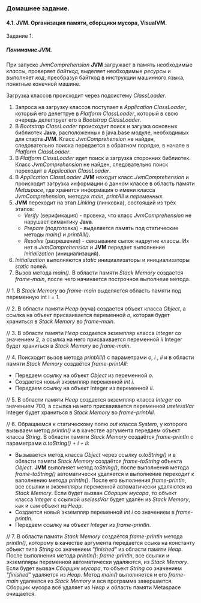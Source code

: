 ### Домашнее задание.

#### 4.1. JVM. Организация памяти, сборщики мусора, VisualVM.

Задание 1.

##### **Понимание JVM.**

При запуске *JvmComprehension* **JVM** загружает в память необходимые *классы*, проверяет *байткод*, выделяет необходимые *ресурсы* и выполняет *код*, преобразуя байткод в инструкции машинного языка, понятные конечной машине.

Загрузка классов происходит через подсистему *ClassLoader*.

1. Запроса на загрузку классов поступает в *Application ClassLoader*, который его делегтруе в *Platform ClassLoader*, который в свою очередь делегтрует его в *Bootstrap ClassLoader*.
2. В *Bootstrap ClassLoader* происходит поиск и загузка основных библиотек  **Java**, расположенных в java.base модуле, необходимых для старта **JVM**. Класс *JvmComprehension* не найден, следовательно поиска передается в обратном порядке, в начале в *Platform ClassLoader*.
3. В *Platform ClassLoader* идет поиск и загрузка сторонних библиотек. Класс *JvmComprehension* не найден, следовательно поиск переходит в *Application ClassLoader*.
4. В *Application ClassLoader* **JVM** находит класс *JvmComprehension* и происходит загрузка информации о данном классе в область памяти *Metaspace*, где хранится информация о имени класса *JvmComprehension*, методах *main*, *printAll* и *переменных*.
5. **JVM** переходит на этап *Linking* (линковка), состоящий из трёх этапов:
   - *Verify* (верификация) - провека, что класс *JvmComprehension* не нарушает симантику **Java**.
   - *Prepare* (подготовка) - выделяется память под статические методы *main()* и *printAll()*.
   - *Resolve* (разрешение) - связывание сылок надругие классы. Их нет в *JvmComprehension* и **JVM** передает выполнение *Initialization* (инициализация).
6. *Initialization* выполняются *static* инициализаторы и инициализаторы *static* полей.
7. Вызов метода *main()*. В области памяти *Stack Memory* создается *frame-main*, после чего начинается построчное выполнеие метода.

// 1. В *Stack Memory* во *frame-main* выделяется область памяти под переменную int i = 1.

// 2. В области памяти *Heap* (куча) создается объект класса *Object*, а ссылка на объект присваивается переменной *o*, которая будет храниться в *Stack Memory* во *frame-main*.

// 3. В области памяти *Heap* создается экземпляр класса *Integer* со значением 2, а ссылка на него присваивается переменной *ii* Integer будет храниться в *Stack Memory* во *frame-main*.

// 4. Поисходит вызов метода *printAll()* с параметрами *o, i , ii* и в области памяти *Stack Memory* создаётся *frame-printAll*:
   - Передаем ссылку на объект *Object* из переменной *o*.
   - Создается новый экземпляр переменной *int i*.
   - Передаем ссылку на объект Integer из переменной *ii*.

// 5. В области памяти *Heap* создается экземпляр класса *Integer* со значением 700, а ссылка на него присваивается переменной *uselessVar* Integer будет храниться в *Stack Memory* во *frame-printAll*.

// 6. Обращаемся к статическому полю *out* класса *System*, у которого вызываем метод *println()* и в качестве аргумента передаем объект класса *String*. В области памяти *Stack Memory* создаётся *frame-println* с параметрами *o.toString() + i + ii*:
   - Вызывается метод класса *Object* через ссылку *o.toString()* и в области памяти *Stack Memory* создаётся *frame-toString* объекта *Object*. **JVM** выполняет метод *toString()*, после выполнения метода *frame-toString()* автоматически удаляется и выполнение переходит к ваполнению метода *println()*. После его выполнения *frame-println*, все ссылки и экземпляры переменной автоматически удаляются из *Stack Memory*. Если будет вызван *Сборщик мусора*, то объект класса *Integer* с ссылкой *uselessVar* будет удалён из *Stack Memory*, как и сам объект из *Heap*.
   - Создается новый экземпляр переменной *int i* со значением в *frame-println*.
   - Передаем ссылку на объект *Integer* из *frame-println*.

// 7. В области памяти *Stack Memory* создаётся *frame-println* метода *println()*, которому в качестве аргумента передается ссыка на константу объект типа *String* со значением *"finished"* из области памяти *Heap*. После выполнения метода *println()*: *frame-println*, все ссылки и экземпляры переменной автоматически удаляются, из *Stack Memory*. Если будет вызван *Сборщик мусора*, то объект *String* со значением *"finished"* удаляется из *Heap*. Метод *main()* выполняется и его *frame-main* удаляется из *Stack Memory* и вся программа завершается. Сборщик мусора всё удаляет из *Heap* и область памяти Metaspace очищается.